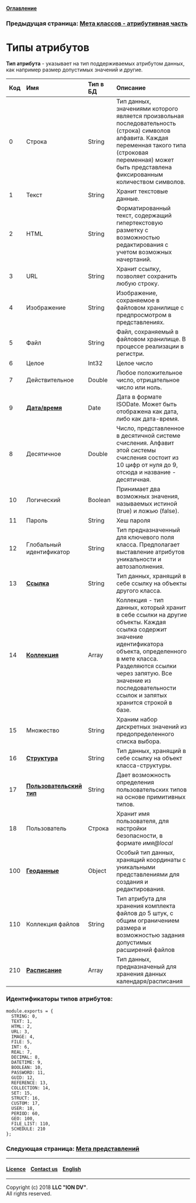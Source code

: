 #### [Оглавление](/docs/ru/index.md)

### Предыдущая страница: [Мета классов - атрибутивная часть](meta_class_attribute.md)

# Типы атрибутов

**Тип атрибута** - указывает на тип поддерживаемых атрибутом данных, как например размер допустимых значений и другие.



| Код | Имя    | Тип в БД | Описание                                                                                                                                                                                                                                                                                                     |
|:----|:-------------------------|:---------|:--------------------------------------------------------------------------------------------------------------------------------------------------------------------------------------------------------------------------------------------------------------------------------------------------------------|
| 0   | Строка                   | String   | Тип данных, значениями которого является произвольная последовательность (строка) символов алфавита. Каждая переменная такого типа (строковая переменная) может быть представлена фиксированным количеством символов.                                                                                         
| 1   | Текст                    | String   | Хранит текстовые данные.                                                                                                                                                                                                                                                                                      
| 2   | HTML                     | String   | Форматированный текст, содержащий гипертекстовую разметку  с возможностью редактирования с учетом возможных начертаний.                                                                                                                                                                                                                            
| 3   | URL                      | String   | Хранит ссылку, позволяет сохранить любую строку.                                                                                                                                                                                                                                                                     
| 4   | Изображение              | String   | Изображение, сохраняемое в файловом хранилище с предпросмотром в представлениях.                                                                                                                                                     
| 5   | Файл                     | String   | Файл, сохраняемый в файловом хранилище. В процессе реализации в регистри.                                                                                                                                                                                                                                     
| 6   | Целое                    | Int32    | Целое число                                                                                                                                                                                                                                                                                                   
| 7   | Действительное           | Double   | Любое положительное число, отрицательное число или ноль. 
| 9   | [**Дата/время**](type_datetime9.md)       | Date     | Дата в формате ISODate. Может быть отображена как дата, либо как дата-время.                                                                                                                                                                                                                                                               
| 8   | Десятичное               | Double   | Число, представленное в десятичной системе счисления. Алфавит этой системы счисления состоит из 10 цифр от нуля до 9, отсюда и название - десятичная.  
| 10  | Логический               | Boolean  | Принимает два возможных значения, называемых истиной (true) и ложью (false).                                                                                                                                                                                                                                  
| 11  | Пароль                   | String   | Хеш пароля                                                                                                                                                                                                                                                                                                         
| 12  | Глобальный идентификатор | String   | Тип предназначенный для ключевого поля класса. Предполагает выставление атрибутов уникальности и автозаполнения.                                                                                                                                                                                                            
| 13  | [**Ссылка**](type_reference13.md)                   | String   | Тип данных, хранящий в себе ссылку на объекты другого класса.                                                                                                                                                                                                                 
| 14  | [**Коллекция**](type_collection14.md)                | Array    | Коллекция - тип данных, который хранит в себе ссылки на другие объекты. Каждая ссылка содержит значение идентификатора объекта, определенного в мете класса. Разделяются ссылки через запятую. Все значение из последовательности ссылок и запятых хранится строкой в базе.                                                                             
| 15  | Множество               | String   | Храним набор дискретных значений из предопределенного списка выбора.                                                                                                                                                                                                                   |
| 16  | [**Структура**](type_isstruct16.md)                | String   | Тип данных, хранящий в себе ссылку на объект класса-структуры.                                                                                                                                                                                                                                                                                         
| 17  | [**Пользовательский тип**](type_user17.md)     | String   | Дает возможность определения пользовательских типов на основе примитивных типов.                                                                                                                                                                                                                                                                      
| 18  | Пользователь             | Строка   | Хранит имя пользователя, для настройки безопасности, в формате _имя@local_                                                                                                                                                                                                                                                                
| 100 | [**Геоданные**](type_geodata100.md)                | Object   | Особый тип данных, хранящий координаты с уникальными представлениями для создания и редактирования.                                                                                                                                                                                      
| 110 | Коллекция файлов         | String   | Тип атрибута для хранения комплекта файлов до 5 штук, с общим ограничением размера и возможностью задания допустимых расширений файлов                                                                                                                                                                                
| 210 | [**Расписание**](type_schedule210.md)               | Array    | Тип данных, предназначеный для хранения данных календаря/расписания                                                                                                                                                                                                                                                                                                                    
### Идентификаторы типов атрибутов:
```
module.exports = {
  STRING: 0,
  TEXT: 1,
  HTML: 2,
  URL: 3,
  IMAGE: 4,
  FILE: 5,
  INT: 6,
  REAL: 7,
  DECIMAL: 8,
  DATETIME: 9,
  BOOLEAN: 10,
  PASSWORD: 11,
  GUID: 12,
  REFERENCE: 13,
  COLLECTION: 14,
  SET: 15,
  STRUCT: 16,
  CUSTOM: 17,
  USER: 18,
  PERIOD: 60,
  GEO: 100,
  FILE_LIST: 110,
  SCHEDULE: 210
};
```
### Следующая страница: [Мета представлений](/docs/ru/2_system_description/metadata_structure/meta_view/meta_view_main.md)
--------------------------------------------------------------------------  


 #### [Licence](/LICENSE) &ensp;  [Contact us](https://iondv.com/portal/contacts) &ensp;  [English](/docs/en/2_system_description/metadata_structure/meta_class/property_types.md)   &ensp;
<div><img src="https://mc.iondv.com/watch/local/docs/framework" style="position:absolute; left:-9999px;" height=1 width=1 alt="iondv metrics"></div>         



--------------------------------------------------------------------------  

Copyright (c) 2018 **LLC "ION DV"**.   
All rights reserved. 
